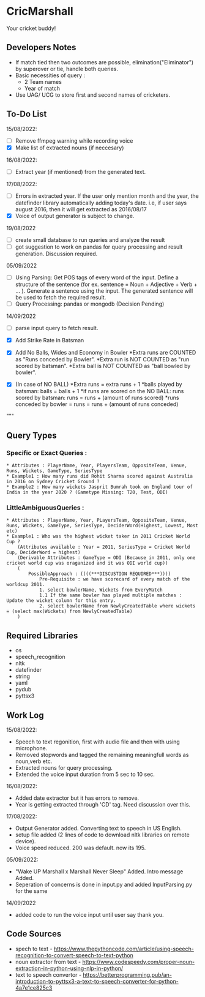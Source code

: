 # CricMarshall
Your cricket buddy!


## Developers Notes

* If match tied then two outcomes are possible, elimination("Eliminator") by superover or tie, handle both queries.
* Basic necessities of query : 
    * 2 Team names
    * Year of match
* Use UAG/ UCG to store first and second names of cricketers.

## To-Do List
15/08/2022: 

- [ ] Remove ffmpeg warning while recording voice
- [x] Make list of extracted nouns (if neccesary)

16/08/2022:
- [ ] Extract year (if mentioned) from the generated text.

17/08/2022:
- [ ] Errors in extracted year. If the user only mention month and the year, the datefinder library automatically adding today's date. 
   i.e, if user says august 2016, then it will get extracted as 2016/08/17
- [x] Voice of output generator is subject to change.

19/08/2022
- [ ] create small database to run queries and analyze the result
- [ ] got suggestion to work on pandas for query processing and result generation. Discussion required.

05/09/2022
- [ ] Using Parsing: Get POS tags of every word of the input. Define a structure of the sentence (for ex. sentence = Noun + Adjective + Verb + ... ). Generate a sentence using the input. The generated sentence will be used to fetch the required result.
- [ ] Query Processing: pandas or mongodb (Decision Pending)

14/09/2022
- [ ] parse input query to fetch result.

- [x] Add Strike Rate in Batsman
- [x] Add No Balls, Wides and Economy in Bowler
    *Extra runs are COUNTED as "Runs conceded by Bowler". 
    *Extra run is NOT COUNTED as "run scored by batsman".
    *Extra ball is NOT COUNTED as "ball bowled by bowler". 
    
- [x] (In case of NO BALL)
        *Extra runs = extra runs + 1
        *balls played by batsman: balls = balls + 1
        *if runs are scored on the NO BALL: runs scored by batsman: runs = runs + (amount of runs scored)
        *runs conceded by bowler = runs = runs + (amount of runs conceded)
    
"""

## Query Types
### Specific or Exact Queries :
    * Attributes : PlayerName, Year, PlayersTeam, OppositeTeam, Venue, Runs, Wickets, GameType, SeriesType
    * Example1 : How many runs did Rohit Sharma scored against Australia in 2016 on Sydney Cricket Ground ?
    * Example2 : How many wickets Jasprit Bumrah took on England tour of India in the year 2020 ? (Gametype Missing: T20, Test, ODI)

### LittleAmbiguousQueries : 
    * Attributes : PlayerName, Year, PLayersTeam, OppositeTeam, Venue, Runs, Wickets, GameType, SeriesType, DeciderWord(Highest, Lowest, Most etc)
    * Example1 : Who was the highest wicket taker in 2011 Cricket World Cup ?
        (Attributes available : Year = 2011, SeriesType = Cricket World Cup, DeciderWord = highest)
        (Derivable Attributes : GameType = ODI (Because in 2011, only one cricket world cup was oraganized and it was ODI world cup))
        (
            PossibleApproach : ((((***DISCUSTION REQUIRED***))))
                Pre-Requisite : we have scorecard of every match of the worldcup 2011. 
                1. select bowlerName, Wickets from EveryMatch
                1.1 If the same bowler has played multiple matches : Update the wicket column for this entry.
                2. select bowlerName from NewlyCreatedTable where wickets = (select max(Wickets) from NewlyCreatedTable)            
        )

## Required Libraries
* os 
* speech_recognition
* nltk
* datefinder
* string
* yaml
* pydub
* pyttsx3

## Work Log
15/08/2022: 
* Speech to text regonition, first with audio file and then with using microphone.
* Removed stopwords and tagged the remaining meaningfull words as noun,verb etc.
* Extracted nouns for query processing.
* Extended the voice input duration from 5 sec to 10 sec.

16/08/2022:
* Added date extractor but it has errors to remove.
* Year is getting extracted through 'CD' tag. Need discussion over this.

17/08/2022:
* Output Generator added. Converting text to speech in US English.
* setup file added (2 lines of code to download nltk libraries on remote device).
* Voice speed reduced. 200 was default. now its 195.

05/09/2022:
*  "Wake UP Marshall x Marshall Never Sleep" Added. Intro message Added.
*  Seperation of concerns is done in input.py and added InputParsing.py for the same

14/09/2022
* added code to run the voice input until user say thank you.


## Code Sources
* spech to text - https://www.thepythoncode.com/article/using-speech-recognition-to-convert-speech-to-text-python
* noun extractor from text - https://www.codespeedy.com/proper-noun-extraction-in-python-using-nlp-in-python/
* text to speech convertor - https://betterprogramming.pub/an-introduction-to-pyttsx3-a-text-to-speech-converter-for-python-4a7e1ce825c3
